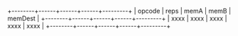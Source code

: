 +--------+------+------+------+---------+
| opcode | reps | memA | memB | memDest |
+--------+------+------+------+---------+
| xxxx   | xxxx | xxxx | xxxx | xxxx    |
+--------+------+------+------+---------+




